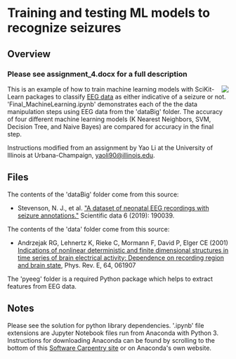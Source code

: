 # Training and testing ML models to recognize seizures

## Overview
### Please see assignment_4.docx for a full description

<img align="right" src="https://upload.wikimedia.org/wikipedia/commons/2/26/Spike-waves.png" caption="HELLO">

This is an example of how to train machine learning models with SciKit-Learn packages to classify [EEG data](https://www.mayoclinic.org/tests-procedures/eeg/about/pac-20393875) as either indicative of a seizure or not. 'Final_MachineLearning.ipynb' demonstrates each of the the data manipulation steps using EEG data from the 'dataBig' folder. The accuracy of four different machine learning models (K Nearest Neighbors, SVM, Decision Tree, and Naive Bayes) are compared for accuracy in the final step.

Instructions modified from an assignment by Yao Li at the University of Illinois at Urbana-Champaign, yaoli90@illinois.edu.

## Files

The contents of the 'dataBig' folder come from this source:
- Stevenson, N. J., et al. ["A dataset of neonatal EEG recordings with seizure annotations."](https://www.nature.com/articles/sdata201939) Scientific data 6 (2019): 190039.

The contents of the 'data' folder come from this source: 
- Andrzejak RG, Lehnertz K, Rieke C, Mormann F, David P, Elger CE (2001) [Indications of nonlinear deterministic and finite dimensional structures in time series of brain electrical activity: Dependence on recording region and brain state](http://epileptologie-bonn.de/cms/front_content.php?idcat=193&lang=3), Phys. Rev. E, 64, 061907

The 'pyeeg' folder is a required Python package which helps to extract features from EEG data. 

## Notes

Please see the solution for python library dependencies. '.ipynb' file extensions are Jupyter Notebook files run from Anaconda with Python 3. Instructions for downloading Anaconda can be found by scrolling to the bottom of this [Software Carpentry site](https://swc-uiuc.github.io/2020-07-researchpark/) or on Anaconda's own website.


 



